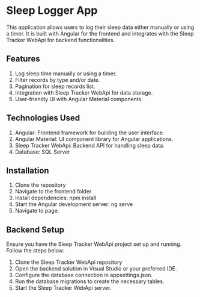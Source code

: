 # Sleep Logger App
This application allows users to log their sleep data either manually or using a timer. It is built with Angular for the frontend and integrates with the Sleep Tracker WebApi for backend functionalities.

## Features
1. Log sleep time manually or using a timer.
2. Filter records by type and/or date.
3. Pagination for sleep records list.
4. Integration with Sleep Tracker WebApi for data storage.
5. User-friendly UI with Angular Material components.

## Technologies Used
1. Angular: Frontend framework for building the user interface.
2. Angular Material: UI component library for Angular applications.
3. Sleep Tracker WebApi: Backend API for handling sleep data.
4. Database: SQL Server

## Installation
1. Clone the repository
2. Navigate to the frontend folder
3. Install dependencies: npm install
4. Start the Angular development server: ng serve
5. Navigate to page.

## Backend Setup
Ensure you have the Sleep Tracker WebApi project set up and running. Follow the steps below:

1. Clone the Sleep Tracker WebApi repository
2. Open the backend solution in Visual Studio or your preferred IDE.
3. Configure the database connection in appsettings.json.
4. Run the database migrations to create the necessary tables.
5. Start the Sleep Tracker WebApi server.
